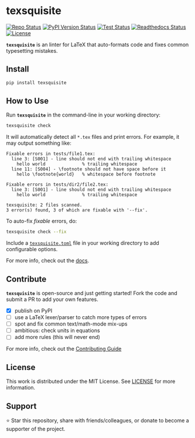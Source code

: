 # texsquisite

[![Repo Status][status-badge]][status-link]
[![PyPI Version Status][pypi-badge]][pypi-link]
[![Test Status][workflow-test-badge]][workflow-test-link]
[![Readthedocs Status][docs-badge]][docs-link]
[![License][license-badge]][license-link]

[status-link]:         https://www.repostatus.org/#active
[status-badge]:        https://www.repostatus.org/badges/latest/active.svg
[pypi-link]:           https://pypi.org/project/texsquisite
[pypi-badge]:          https://img.shields.io/pypi/v/texsquisite?label=PyPI&logo=pypi
[workflow-test-link]:  https://github.com/pmocz/texsquisite/actions/workflows/test-package.yml
[workflow-test-badge]: https://github.com/pmocz/texsquisite/actions/workflows/test-package.yml/badge.svg?event=push
[docs-link]:           https://texsquisite.readthedocs.io
[docs-badge]:          https://readthedocs.org/projects/texsquisite/badge
[license-link]:        https://opensource.org/licenses/MIT
[license-badge]:       https://img.shields.io/github/license/pmocz/texsquisite

**`texsquisite`** is an linter for LaTeX that auto-formats code and fixes common typesetting mistakes.

## Install 

```sh
pip install texsquisite
```

## How to Use

Run **`texsquisite`** in the command-line in your working directory:
```sh
texsquisite check
```

It will automatically detect all `*.tex` files and print errors.
For example, it may output something like:
```console
Fixable errors in tests/file1.tex:
  line 3: [S001] - line should not end with trailing whitespace
    hello world              % trailing whitespace  
  line 11: [S004] - \footnote should not have space before it
    hello \footnote{world}   % whitespace before footnote

Fixable errors in tests/dir2/file2.tex:
  line 3: [S001] - line should not end with trailing whitespace
    hello world              % trailing whitespace  

texsquisite: 2 files scanned.
3 error(s) found, 3 of which are fixable with '--fix'.
```

To auto-fix _fixable_ errors, do:
```sh
texsquisite check --fix
```

Include a [`texsquisite.toml`](texsquisite.toml) file in your working directory to add configurable options.

For more info, check out the [docs](https://texsquisite.readthedocs.io).

## Contribute

**`texsquisite`** is open-source and just getting started!
Fork the code and submit a PR to add your own features.

- [X] publish on PyPI
- [ ] use a LaTeX lexer/parser to catch more types of errors
- [ ] spot and fix common text/math-mode mix-ups
- [ ] ambitious: check units in equations
- [ ] add more rules (this will never end)

For more info, check out the [Contributing Guide](CONTRIBUTING.md)

## License

This work is distributed under the MIT License. See [LICENSE](LICENSE) for more information.

## Support

:star: Star this repository, share with friends/colleagues, or donate to become a supporter of the project.
